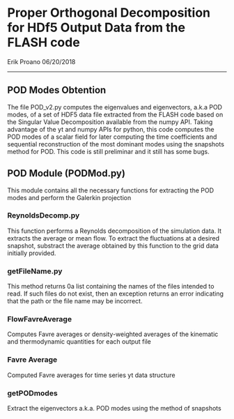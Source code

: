 # Proper Orthogonal Decomposition for HDf5 Output Data from the FLASH code
Erik Proano 06/20/2018
___
## POD Modes Obtention
The file POD_v2.py computes the eigenvalues and eigenvectors, a.k.a POD modes, of a set of HDF5 data file extracted from the FLASH code based on the Singular Value Decomposition available from the numpy API.
Taking advantage of the yt and numpy APIs for python, this code computes the POD modes of a scalar field for later computing the time coefficients and sequential reconstruction of the most dominant modes using the snapshots method for POD.
This code is still preliminar and it still has some bugs.
## POD Module (PODMod.py)
This module contains all the necessary functions for extracting the POD modes and perform the Galerkin projection
### ReynoldsDecomp.py
This function performs a Reynolds decomposition of the simulation data. It extracts the average or mean flow. To extract the fluctuations at a desired snapshot, substract the average obtained by this function to the grid data initially provided.
### getFileName.py
This method returns 0a list containing the names of the files intended to read. If such files do not exist, then an exception returns an error indicating that the path or the file name may be incorrect.
### FlowFavreAverage
Computes Favre averages or density-weighted averages of the kinematic and thermodynamic quantities for each output file 
### Favre Average
Computed Favre averages for time series yt data structure 
### getPODmodes
Extract the eigenvectors a.k.a. POD modes using the method of snapshots

